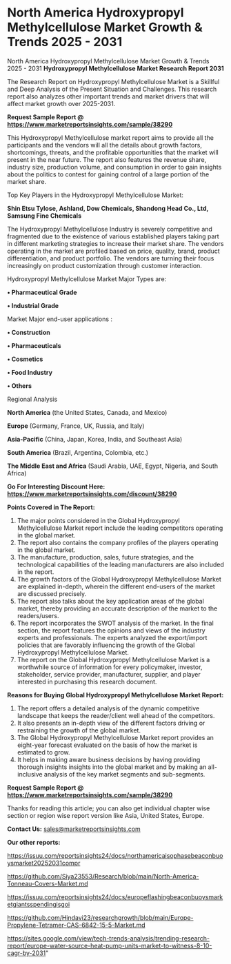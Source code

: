 # North America Hydroxypropyl Methylcellulose Market Growth & Trends 2025 - 2031
North America Hydroxypropyl Methylcellulose Market Growth & Trends 2025 - 2031
<strong>Hydroxypropyl Methylcellulose Market Research Report 2031</strong>

The Research Report on Hydroxypropyl Methylcellulose Market is a Skillful and Deep Analysis of the Present Situation and Challenges. This research report also analyzes other important trends and market drivers that will affect market growth over 2025-2031.

<strong>Request Sample Report @ <a href=https://www.marketreportsinsights.com/sample/38290>https://www.marketreportsinsights.com/sample/38290</a></strong>

This Hydroxypropyl Methylcellulose market report aims to provide all the participants and the vendors will all the details about growth factors, shortcomings, threats, and the profitable opportunities that the market will present in the near future. The report also features the revenue share, industry size, production volume, and consumption in order to gain insights about the politics to contest for gaining control of a large portion of the market share.

Top Key Players in the Hydroxypropyl Methylcellulose Market:

<strong>Shin Etsu Tylose, Ashland, Dow Chemicals, Shandong Head Co., Ltd, Samsung Fine Chemicals</strong>

The Hydroxypropyl Methylcellulose Industry is severely competitive and fragmented due to the existence of various established players taking part in different marketing strategies to increase their market share. The vendors operating in the market are profiled based on price, quality, brand, product differentiation, and product portfolio. The vendors are turning their focus increasingly on product customization through customer interaction.

Hydroxypropyl Methylcellulose Market Major Types are:

<strong>•  Pharmaceutical Grade

•  Industrial Grade</strong>

Market Major end-user applications :

<strong>•  Construction

•  Pharmaceuticals

•  Cosmetics

•  Food Industry

•  Others</strong>

Regional Analysis

</u><strong><b>North America</b></strong> (the United States, Canada, and Mexico)

<strong><b>Europe </b></strong>(Germany, France, UK, Russia, and Italy)

<strong><b>Asia-Pacific</b></strong> (China, Japan, Korea, India, and Southeast Asia)

<strong><b>South America</b></strong> (Brazil, Argentina, Colombia, etc.)

<strong><b>The Middle East and Africa</b></strong> (Saudi Arabia, UAE, Egypt, Nigeria, and South Africa)

<strong>Go For Interesting Discount Here: <a href=https://www.marketreportsinsights.com/discount/38290>https://www.marketreportsinsights.com/discount/38290</a></strong>

<strong>Points Covered in The Report:</strong>
<ol>
  <li>The major points considered in the Global Hydroxypropyl Methylcellulose Market report include the leading competitors operating in the global market.</li>
  <li>The report also contains the company profiles of the players operating in the global market.</li>
  <li>The manufacture, production, sales, future strategies, and the technological capabilities of the leading manufacturers are also included in the report.</li>
  <li>The growth factors of the Global Hydroxypropyl Methylcellulose Market are explained in-depth, wherein the different end-users of the market are discussed precisely.</li>
  <li>The report also talks about the key application areas of the global market, thereby providing an accurate description of the market to the readers/users.</li>
  <li>The report incorporates the SWOT analysis of the market. In the final section, the report features the opinions and views of the industry experts and professionals. The experts analyzed the export/import policies that are favorably influencing the growth of the Global Hydroxypropyl Methylcellulose Market.</li>
  <li>The report on the Global Hydroxypropyl Methylcellulose Market is a worthwhile source of information for every policymaker, investor, stakeholder, service provider, manufacturer, supplier, and player interested in purchasing this research document.</li>
</ol>
<strong>Reasons for Buying Global Hydroxypropyl Methylcellulose Market Report:</strong>

<ol>
  <li>The report offers a detailed analysis of the dynamic competitive landscape that keeps the reader/client well ahead of the competitors.</li>
  <li>It also presents an in-depth view of the different factors driving or restraining the growth of the global market.</li>
  <li>The Global Hydroxypropyl Methylcellulose Market report provides an eight-year forecast evaluated on the basis of how the market is estimated to grow.</li>
  <li>It helps in making aware business decisions by having providing thorough insights insights into the global market and by making an all-inclusive analysis of the key market segments and sub-segments.</li>
</ol>
<strong>Request Sample Report @ <a href=https://www.marketreportsinsights.com/sample/38290>https://www.marketreportsinsights.com/sample/38290</a></strong>


Thanks for reading this article; you can also get individual chapter wise section or region wise report version like Asia, United States, Europe.

<strong>Contact Us:</strong>
sales@marketreportsinsights.com

<strong>Our other reports:</strong>

<a href=https://issuu.com/reportsinsights24/docs/northamericaisophasebeaconbuoysmarket20252031compr>https://issuu.com/reportsinsights24/docs/northamericaisophasebeaconbuoysmarket20252031compr</a>

<a href=https://github.com/Siya23553/Research/blob/main/North-America-Tonneau-Covers-Market.md>https://github.com/Siya23553/Research/blob/main/North-America-Tonneau-Covers-Market.md</a>

<a href=https://issuu.com/reportsinsights24/docs/europeflashingbeaconbuoysmarketgiantsspendingisgoi>https://issuu.com/reportsinsights24/docs/europeflashingbeaconbuoysmarketgiantsspendingisgoi</a>

<a href=https://github.com/Hindavi23/researchgrowth/blob/main/Europe-Propylene-Tetramer-CAS-6842-15-5-Market.md>https://github.com/Hindavi23/researchgrowth/blob/main/Europe-Propylene-Tetramer-CAS-6842-15-5-Market.md</a>

<a href=https://sites.google.com/view/tech-trends-analysis/trending-research-report/europe-water-source-heat-pump-units-market-to-witness-8-10-cagr-by-2031>https://sites.google.com/view/tech-trends-analysis/trending-research-report/europe-water-source-heat-pump-units-market-to-witness-8-10-cagr-by-2031</a>"
